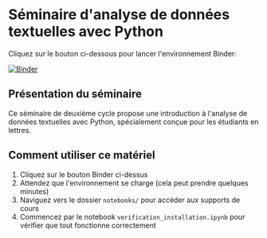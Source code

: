 # Séminaire d'analyse de données textuelles avec Python

Cliquez sur le bouton ci-dessous pour lancer l'environnement Binder:


[![Binder](https://mybinder.org/badge_logo.svg)](https://mybinder.org/v2/gh/hugosaintamantlamy/analyse_donnees_textuelles/HEAD)

## Présentation du séminaire
Ce séminaire de deuxième cycle propose une introduction à l'analyse de données textuelles avec Python, spécialement conçue pour les étudiants en lettres.

## Comment utiliser ce matériel
1. Cliquez sur le bouton Binder ci-dessus
2. Attendez que l'environnement se charge (cela peut prendre quelques minutes)
3. Naviguez vers le dossier `notebooks/` pour accéder aux supports de cours
4. Commencez par le notebook `verification_installation.ipynb` pour vérifier que tout fonctionne correctement
